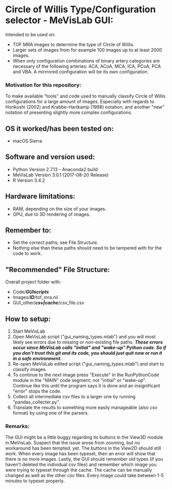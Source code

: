 # Circle of Willis Type/Configuration selector - MeVisLab GUI:

Intended to be used on:
- TOF MRA images to determine the type of Circle of Willis.
- Larger sets of images from for example 100 images up to at least 2000 images.
- When only configuration combinations of binary artery categories are necessary of the following arteries: ACA, ACoA, MCA, ICA, PCoA, PCA and VBA. A mirrrored configuration will be its own configuration.

### Motivation for this repository:
To make available "tools" and code used to manually classify Circle of Willis configurations for a large amount of images. Especially with regards to Horikoshi (2002) and Krabbe-Hartkamp (1998) notation, and another "new" notation of presenting slightly more complex configurations.

## OS it worked/has been tested on:
- macOS Sierra

## Software and version used:
- Python Version 2.7.13 - Anaconda2 build
- MeVisLab Version 3.0.1 (2017-08-20 Release)
- R Version 3.4.2

## Hardware limitations:
- RAM, depending on the size of your images.
- GPU, due to 3D rendering of images.

## Remember to:
- Set the correct paths; see File Structure.
- Nothing else than these paths should need to be tampered with for the code to work.

## "Recommended" File Structure:
Overall project folder with:
- Code/***GUIscripts***
- Images/***ID***/tof_mra.nii
- GUI_other/***csv|cache***/csv_file.csv

## How to setup:
1. Start MeVisLab
2. Open MeVisLab script ("gui_naming_types.mlab") and you will most likely see errors due to missing or non-existing file paths. ***These errors occur since MeVisLab calls "initial" and "wake-up" Python code. So if you don't trust this git and its code, you should just quit now or run it in a safe environment.***
3. Re-open MeVisLab edited script ("gui_naming_types.mlab") and start to classify images. 
4. To continue to the next image press "Execute" in the RunPythonCode module in the "MAIN" code segment; not "initial" or "wake-up". Continue like this until the program says it is done and an insignificant "error" stops the code.
5. Collect all intermediate csv files to a larger one by running "pandas_collecter.py".
6. Translate the results to something more easily manageable (also csv format) by using one of the parsers.

### Remarks:
The GUI might be a little buggy regarding its buttons in the View3D module in MeVisLab. Suspect that the issue arose from zooming, but no workaround has been tempted, yet. The buttons in the View2D should still work. When every image has been typeset, then an error will show that there is no more images. Lastly, the GUI should remember old types (if you haven't deleted the individual csv files) and remember which image you were trying to typeset through the cache. The cache can be manually changed as well as the other csv files. Every image could take between 1-5 minutes to typeset properly.
